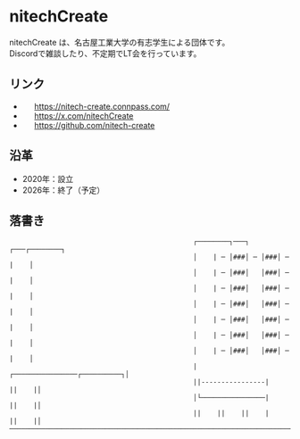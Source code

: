 # nitechCreate

nitechCreate は、名古屋工業大学の有志学生による団体です。  
Discordで雑談したり、不定期でLT会を行っています。

## リンク

- <https://nitech-create.connpass.com/>
- <https://x.com/nitechCreate>
- <https://github.com/nitech-create>

## 沿革
- 2020年：設立
- 2026年：終了（予定）

## 落書き

```
                                              ┌────────┐───┐   ┌───┌────────┐
                                              │    | ─ │###│ ─ │###│ ─ |    │
                                              │    | ─ │###│   │###│ ─ |    │
                                              │    | ─ │###│   │###│ ─ |    │
                                              │    | ─ │###│   │###│ ─ |    │
                                              │    | ─ │###│   │###│ ─ |    │
                                              │    | ─ │###│   │###│ ─ |    │
                                              │    | ─ │###│   │###│ ─ |    │
                                              |┌────────────────┌──────────┐│
                                              ||----------------|    ||    |│
                                              │└────────────────|    ||    |│
                                              ||    ||    ||    |    ||    |│
──────────────────────────────────────────────────────────────────────────────────────────────────────────────────────────────
```


<style>

a:is([href^="https://github.com/"],
    [href^="https://nitech-create.connpass.com/"],
    [href^="https://x.com/"])::before {
    content: '';
    display: inline-block;
    width: 16px;
    height: 16px;
    vertical-align: -3px;
    margin-right: 5px;
    background-size: contain;
}

a[href^="https://github.com/"]::before {
    background: url(http://www.google.com/s2/favicons?domain=https://github.com/);
}

a[href^="https://nitech-create.connpass.com/"]::before {
    background: url(http://www.google.com/s2/favicons?domain=https://nitech-create.connpass.com/);
}

a[href^="https://x.com/"]::before {
    background: url(http://www.google.com/s2/favicons?domain=https://x.com/);
}
  
</style>
